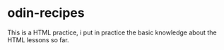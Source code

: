 # odin-recipes

This is a HTML practice, i put in practice the basic knowledge about the HTML lessons so far.